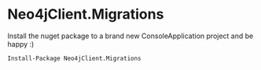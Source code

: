 Neo4jClient.Migrations
======================

Install the nuget package to a brand new ConsoleApplication project and be happy :)

`Install-Package Neo4jClient.Migrations` 
